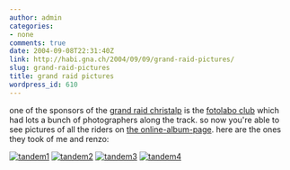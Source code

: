 ```yaml
---
author: admin
categories:
- none
comments: true
date: 2004-09-08T22:31:40Z
link: http://habi.gna.ch/2004/09/09/grand-raid-pictures/
slug: grand-raid-pictures
title: grand raid pictures
wordpress_id: 610
---
```


one of the sponsors of the [grand raid christalp](http://www.grand-raid-cristalp.ch/) is the [fotolabo club](http://www.fotolaboclub.ch/) which had lots a bunch of photographers along the track.
so now you're able to see pictures of all the riders on [the online-album-page](http://www.fotolaboonlinealbum.ch/altiapp/amp/amp.fcg?LOGIN=&language=german&name=grandraid&password=cristalp). here are the ones they took of me and renzo:

[![tandem1](http://habi.gna.ch/blog/images/tandem1-tm.jpg)](http://habi.gna.ch/blog/images/tandem1.jpg) [![tandem2](http://habi.gna.ch/blog/images/tandem2-tm.jpg)](http://habi.gna.ch/blog/images/tandem2.jpg) [![tandem3](http://habi.gna.ch/blog/images/tandem3-tm.jpg)](http://habi.gna.ch/blog/images/tandem3.jpg) [![tandem4](http://habi.gna.ch/blog/images/tandem4-tm.jpg)](http://habi.gna.ch/blog/images/tandem4.jpg)
